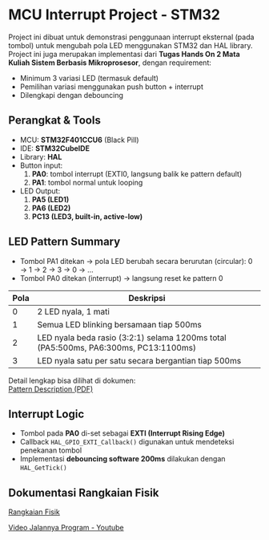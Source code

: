 # MCU Interrupt Project - STM32
Project ini dibuat untuk demonstrasi penggunaan interrupt eksternal (pada tombol) untuk mengubah pola LED menggunakan STM32 dan HAL library.
Project ini juga merupakan implementasi dari **Tugas Hands On 2 Mata Kuliah Sistem Berbasis Mikroprosesor**, dengan requirement:
- Minimum 3 variasi LED (termasuk default)
- Pemilihan variasi menggunakan push button + interrupt
- Dilengkapi dengan debouncing


## Perangkat & Tools
- MCU: **STM32F401CCU6** (Black Pill)
- IDE: **STM32CubeIDE**
- Library: **HAL**
- Button input:
  1. **PA0**: tombol interrupt (EXTI0, langsung balik ke pattern default)
  2. **PA1**: tombol normal untuk looping
- LED Output:
  1. **PA5 (LED1)**
  2. **PA6 (LED2)**
  3. **PC13 (LED3, built-in, active-low)**
      

## LED Pattern Summary
- Tombol PA1 ditekan → pola LED berubah secara berurutan (circular):
0 → 1 → 2 → 3 → 0 → ...
- Tombol PA0 ditekan (interrupt) → langsung reset ke pattern 0

| Pola | Deskripsi |
|------|-----------|
| 0    | 2 LED nyala, 1 mati |
| 1    | Semua LED blinking bersamaan tiap 500ms |
| 2    | LED nyala beda rasio (3:2:1) selama 1200ms total (PA5:500ms, PA6:300ms, PC13:1100ms) |
| 3    | LED nyala satu per satu secara bergantian tiap 500ms |

Detail lengkap bisa dilihat di dokumen:  
[Pattern Description (PDF)](Docs/pattern-summary.pdf)


## Interrupt Logic
- Tombol pada **PA0** di-set sebagai **EXTI (Interrupt Rising Edge)**
- Callback `HAL_GPIO_EXTI_Callback()` digunakan untuk mendeteksi penekanan tombol
- Implementasi **debouncing software 200ms** dilakukan dengan `HAL_GetTick()`


## Dokumentasi Rangkaian Fisik
[Rangkaian Fisik](Docs/setup.jpg)

[Video Jalannya Program - Youtube](https://youtube.com/shorts/MptWaa3qdX4?feature=shared)

